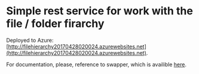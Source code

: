 Simple rest service for work with the file / folder firarchy
======

Deployed to Azure: [http://filehierarchy20170428020024.azurewebsites.net](http://filehierarchy20170428020024.azurewebsites.net).

For documentation, please, reference to swapper, which is availible [here](http://filehierarchy20170428020024.azurewebsites.net/swagger).